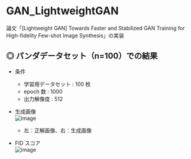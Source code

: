 # GAN_LightweightGAN
論文「[Lightweight GAN] Towards Faster and Stabilized GAN Training for High-fidelity Few-shot Image Synthesis」の実装

## ◎ パンダデータセット（n=100）での結果

- 条件
    - 学習用データセット : 100 枚
    - epoch 数 : 1000
    - 出力解像度 : 512

- 生成画像<br>
    ![image](https://user-images.githubusercontent.com/25688193/101015436-c02fc280-35aa-11eb-8a33-d66c3da0229b.png)
    - 左：正解画像、右：生成画像

- FID スコア<br>
    ![image](https://user-images.githubusercontent.com/25688193/101015811-49df9000-35ab-11eb-96c9-8c1118d1062a.png)

